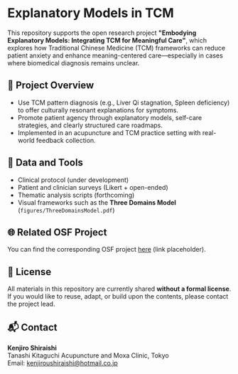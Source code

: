 # Explanatory Models in TCM

This repository supports the open research project **"Embodying Explanatory Models: Integrating TCM for Meaningful Care"**, which explores how Traditional Chinese Medicine (TCM) frameworks can reduce patient anxiety and enhance meaning-centered care—especially in cases where biomedical diagnosis remains unclear.

## 📘 Project Overview

- Use TCM pattern diagnosis (e.g., Liver Qi stagnation, Spleen deficiency) to offer culturally resonant explanations for symptoms.
- Promote patient agency through explanatory models, self-care strategies, and clearly structured care roadmaps.
- Implemented in an acupuncture and TCM practice setting with real-world feedback collection.

## 🧪 Data and Tools

- Clinical protocol (under development)
- Patient and clinician surveys (Likert + open-ended)
- Thematic analysis scripts (forthcoming)
- Visual frameworks such as the **Three Domains Model** (`figures/ThreeDomainsModel.pdf`)

## 🌐 Related OSF Project

You can find the corresponding OSF project [here](https://osf.io/cxetp/) (link placeholder).

## 📝 License

All materials in this repository are currently shared **without a formal license**.  
If you would like to reuse, adapt, or build upon the contents, please contact the project lead.

## 📬 Contact

**Kenjiro Shiraishi**  
Tanashi Kitaguchi Acupuncture and Moxa Clinic, Tokyo  
Email: [kenjiroushiraishi@hotmail.co.jp](mailto:kenjiroushiraishi@hotmail.co.jp)
